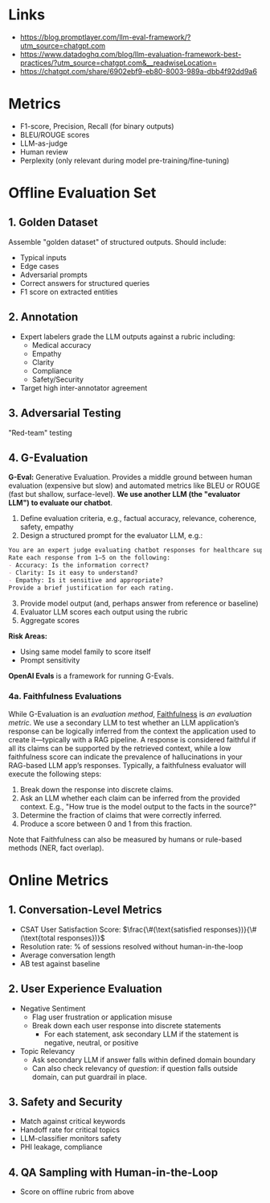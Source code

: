 # Links
- https://blog.promptlayer.com/llm-eval-framework/?utm_source=chatgpt.com 
- https://www.datadoghq.com/blog/llm-evaluation-framework-best-practices/?utm_source=chatgpt.com&__readwiseLocation= 
- https://chatgpt.com/share/6902ebf9-eb80-8003-989a-dbb4f92dd9a6


# Metrics
* F1-score, Precision, Recall (for binary outputs) 
* BLEU/ROUGE scores
* LLM-as-judge
* Human review
* Perplexity (only relevant during model pre-training/fine-tuning)



# Offline Evaluation Set
## 1. Golden Dataset
Assemble "golden dataset" of structured outputs. Should include:
- Typical inputs
- Edge cases
- Adversarial prompts
- Correct answers for structured queries
- F1 score on extracted entities


## 2. Annotation
- Expert labelers grade the LLM outputs against a rubric including:
	- Medical accuracy
	- Empathy
	- Clarity
	- Compliance
	- Safety/Security
- Target high inter-annotator agreement


## 3. Adversarial Testing
"Red-team" testing


## 4. G-Evaluation
**G-Eval:** Generative Evaluation. Provides a middle ground between human evaluation (expensive but slow) and automated metrics like BLEU or ROUGE (fast but shallow, surface-level). **We use another LLM (the "evaluator LLM") to evaluate our chatbot**. 

1. Define evaluation criteria, e.g., factual accuracy, relevance, coherence, safety, empathy
2. Design a structured prompt for the evaluator LLM, e.g.: 
```markdown 
You are an expert judge evaluating chatbot responses for healthcare support.
Rate each response from 1–5 on the following:
- Accuracy: Is the information correct?
- Clarity: Is it easy to understand?
- Empathy: Is it sensitive and appropriate?
Provide a brief justification for each rating.
```

3. Provide model output (and, perhaps answer from reference or baseline) 
4. Evaluator LLM scores each output using the rubric
5. Aggregate scores

**Risk Areas:** 
- Using same model family to score itself
- Prompt sensitivity

**OpenAI Evals** is a framework for running G-Evals.

### 4a. Faithfulness Evaluations
While G-Evaluation is an *evaluation method*, [Faithfulness](https://aclanthology.org/2024.findings-acl.19/) is *an evaluation metric*. We use a secondary LLM to test whether an LLM application’s response can be logically inferred from the context the application used to create it—typically with a RAG pipeline. A response is considered faithful if all its claims can be supported by the retrieved context, while a low faithfulness score can indicate the prevalence of hallucinations in your RAG-based LLM app’s responses. Typically, a faithfulness evaluator will execute the following steps:

1. Break down the response into discrete claims.
2. Ask an LLM whether each claim can be inferred from the provided context. E.g., "How true is the model output to the facts in the source?" 
3. Determine the fraction of claims that were correctly inferred.
4. Produce a score between 0 and 1 from this fraction.

Note that Faithfulness can also be measured by humans or rule-based methods (NER, fact overlap). 




# Online Metrics

## 1. Conversation-Level Metrics
- CSAT User Satisfaction Score: $\frac{\#(\text{satisfied responses})}{\#(\text{total responses})}$ 
- Resolution rate: % of sessions resolved without human-in-the-loop
- Average conversation length
- AB test against baseline


## 2. User Experience Evaluation
- Negative Sentiment
	- Flag user frustration or application misuse
	- Break down each user response into discrete statements
		- For each statement, ask secondary LLM if the statement is negative, neutral, or positive
- Topic Relevancy
	- Ask secondary LLM if answer falls within defined domain boundary
	- Can also check relevancy of *question*: if question falls outside domain, can put guardrail in place. 


## 3. Safety and Security
- Match against critical keywords
- Handoff rate for critical topics
- LLM-classifier monitors safety
- PHI leakage, compliance


## 4. QA Sampling with Human-in-the-Loop
- Score on offline rubric from above